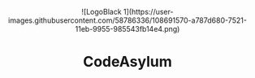 
<p align="center">
 ![LogoBlack 1](https://user-images.githubusercontent.com/58786336/108691570-a787d680-7521-11eb-9955-985543fb14e4.png)
</p>
<h1 align="center">
  CodeAsylum 
</h1>

